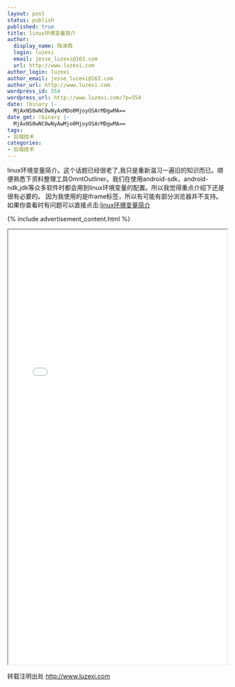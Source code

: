 ```yaml
---
layout: post
status: publish
published: true
title: linux环境变量简介
author:
  display_name: 陆泽西
  login: luzexi
  email: jesse_luzexi@163.com
  url: http://www.luzexi.com
author_login: luzexi
author_email: jesse_luzexi@163.com
author_url: http://www.luzexi.com
wordpress_id: 554
wordpress_url: http://www.luzexi.com/?p=554
date: !binary |-
  MjAxNS0wNC0wNyAxMDo0MjoyOSArMDgwMA==
date_gmt: !binary |-
  MjAxNS0wNC0wNyAwMjo0MjoyOSArMDgwMA==
tags:
- 后端技术
categories:
- 后端技术
---
```

linux环境变量简介。这个话题已经很老了,我只是重新温习一遍旧的知识而已。顺便熟悉下资料整理工具OmntOutliner。我们在使用android-sdk，android-ndk,jdk等众多软件时都会用到linux环境变量的配置。所以我觉得重点介绍下还是很有必要的。
因为我使用的是iframe标签，所以有可能有部分浏览器并不支持。
如果你查看时有问题可以直接点击:[linux环境变量简介](/static-page/linux-env.html/index.html)

{% include advertisement_content.html %}

<iframe src="/static-page/linux-env.html/index.html" width="100%" , height="1000">
</iframe>

转载注明出处 http://www.luzexi.com
